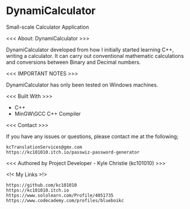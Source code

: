 # DynamiCalculator
Small-scale Calculator Application

<<<  About: DynamiCalculator   >>>

DynamiCalculator developed from how I initially started learning C++, writing a calculator. It can carry out conventional mathematic
calculations and conversions between Binary and Decimal numbers.

<<<  IMPORTANT NOTES >>>

DynamiCalculator has only been tested on Windows machines.


<<< Built With >>>

- C++
- MinGW\GCC C++ Compiler

<<< Contact >>>

If you have any issues or questions, please contact me at the following;

	kcTranslationServices@gmx.com
	https://kc101010.itch.io/passwiz-password-generator
	
<<< Authored by Project Developer - Kyle Christie (kc101010) >>>

<!< My Links >!>

	https://github.com/kc101010
	https://kc101010.itch.io
	https://www.sololearn.com/Profile/4051735
	https://www.codecademy.com/profiles/blueboikc
